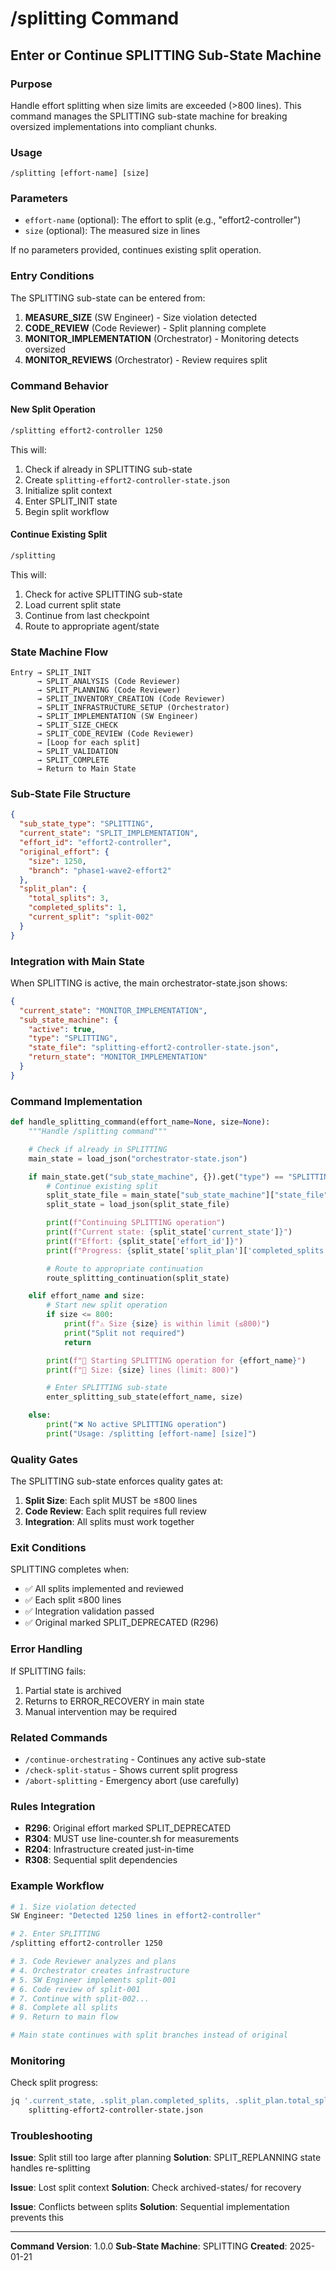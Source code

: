 # /splitting Command
## Enter or Continue SPLITTING Sub-State Machine

### Purpose
Handle effort splitting when size limits are exceeded (>800 lines). This command manages the SPLITTING sub-state machine for breaking oversized implementations into compliant chunks.

### Usage
```
/splitting [effort-name] [size]
```

### Parameters
- `effort-name` (optional): The effort to split (e.g., "effort2-controller")
- `size` (optional): The measured size in lines

If no parameters provided, continues existing split operation.

### Entry Conditions

The SPLITTING sub-state can be entered from:
1. **MEASURE_SIZE** (SW Engineer) - Size violation detected
2. **CODE_REVIEW** (Code Reviewer) - Split planning complete
3. **MONITOR_IMPLEMENTATION** (Orchestrator) - Monitoring detects oversized
4. **MONITOR_REVIEWS** (Orchestrator) - Review requires split

### Command Behavior

#### New Split Operation
```bash
/splitting effort2-controller 1250
```

This will:
1. Check if already in SPLITTING sub-state
2. Create `splitting-effort2-controller-state.json`
3. Initialize split context
4. Enter SPLIT_INIT state
5. Begin split workflow

#### Continue Existing Split
```bash
/splitting
```

This will:
1. Check for active SPLITTING sub-state
2. Load current split state
3. Continue from last checkpoint
4. Route to appropriate agent/state

### State Machine Flow

```
Entry → SPLIT_INIT
      → SPLIT_ANALYSIS (Code Reviewer)
      → SPLIT_PLANNING (Code Reviewer)
      → SPLIT_INVENTORY_CREATION (Code Reviewer)
      → SPLIT_INFRASTRUCTURE_SETUP (Orchestrator)
      → SPLIT_IMPLEMENTATION (SW Engineer)
      → SPLIT_SIZE_CHECK
      → SPLIT_CODE_REVIEW (Code Reviewer)
      → [Loop for each split]
      → SPLIT_VALIDATION
      → SPLIT_COMPLETE
      → Return to Main State
```

### Sub-State File Structure

```json
{
  "sub_state_type": "SPLITTING",
  "current_state": "SPLIT_IMPLEMENTATION",
  "effort_id": "effort2-controller",
  "original_effort": {
    "size": 1250,
    "branch": "phase1-wave2-effort2"
  },
  "split_plan": {
    "total_splits": 3,
    "completed_splits": 1,
    "current_split": "split-002"
  }
}
```

### Integration with Main State

When SPLITTING is active, the main orchestrator-state.json shows:
```json
{
  "current_state": "MONITOR_IMPLEMENTATION",
  "sub_state_machine": {
    "active": true,
    "type": "SPLITTING",
    "state_file": "splitting-effort2-controller-state.json",
    "return_state": "MONITOR_IMPLEMENTATION"
  }
}
```

### Command Implementation

```python
def handle_splitting_command(effort_name=None, size=None):
    """Handle /splitting command"""

    # Check if already in SPLITTING
    main_state = load_json("orchestrator-state.json")

    if main_state.get("sub_state_machine", {}).get("type") == "SPLITTING":
        # Continue existing split
        split_state_file = main_state["sub_state_machine"]["state_file"]
        split_state = load_json(split_state_file)

        print(f"Continuing SPLITTING operation")
        print(f"Current state: {split_state['current_state']}")
        print(f"Effort: {split_state['effort_id']}")
        print(f"Progress: {split_state['split_plan']['completed_splits']}/{split_state['split_plan']['total_splits']}")

        # Route to appropriate continuation
        route_splitting_continuation(split_state)

    elif effort_name and size:
        # Start new split operation
        if size <= 800:
            print(f"⚠️ Size {size} is within limit (≤800)")
            print("Split not required")
            return

        print(f"🔄 Starting SPLITTING operation for {effort_name}")
        print(f"📏 Size: {size} lines (limit: 800)")

        # Enter SPLITTING sub-state
        enter_splitting_sub_state(effort_name, size)

    else:
        print("❌ No active SPLITTING operation")
        print("Usage: /splitting [effort-name] [size]")
```

### Quality Gates

The SPLITTING sub-state enforces quality gates at:
1. **Split Size**: Each split MUST be ≤800 lines
2. **Code Review**: Each split requires full review
3. **Integration**: All splits must work together

### Exit Conditions

SPLITTING completes when:
- ✅ All splits implemented and reviewed
- ✅ Each split ≤800 lines
- ✅ Integration validation passed
- ✅ Original marked SPLIT_DEPRECATED (R296)

### Error Handling

If SPLITTING fails:
1. Partial state is archived
2. Returns to ERROR_RECOVERY in main state
3. Manual intervention may be required

### Related Commands

- `/continue-orchestrating` - Continues any active sub-state
- `/check-split-status` - Shows current split progress
- `/abort-splitting` - Emergency abort (use carefully)

### Rules Integration

- **R296**: Original effort marked SPLIT_DEPRECATED
- **R304**: MUST use line-counter.sh for measurements
- **R204**: Infrastructure created just-in-time
- **R308**: Sequential split dependencies

### Example Workflow

```bash
# 1. Size violation detected
SW Engineer: "Detected 1250 lines in effort2-controller"

# 2. Enter SPLITTING
/splitting effort2-controller 1250

# 3. Code Reviewer analyzes and plans
# 4. Orchestrator creates infrastructure
# 5. SW Engineer implements split-001
# 6. Code review of split-001
# 7. Continue with split-002...
# 8. Complete all splits
# 9. Return to main flow

# Main state continues with split branches instead of original
```

### Monitoring

Check split progress:
```bash
jq '.current_state, .split_plan.completed_splits, .split_plan.total_splits' \
    splitting-effort2-controller-state.json
```

### Troubleshooting

**Issue**: Split still too large after planning
**Solution**: SPLIT_REPLANNING state handles re-splitting

**Issue**: Lost split context
**Solution**: Check archived-states/ for recovery

**Issue**: Conflicts between splits
**Solution**: Sequential implementation prevents this

---

**Command Version**: 1.0.0
**Sub-State Machine**: SPLITTING
**Created**: 2025-01-21